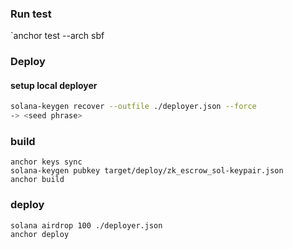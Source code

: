 ### Run test
`anchor test --arch sbf


### Deploy
#### setup local deployer
``` sh
solana-keygen recover --outfile ./deployer.json --force
-> <seed phrase>
```

### build
```
anchor keys sync
solana-keygen pubkey target/deploy/zk_escrow_sol-keypair.json
anchor build
```

### deploy
```
solana airdrop 100 ./deployer.json
anchor deploy
```

